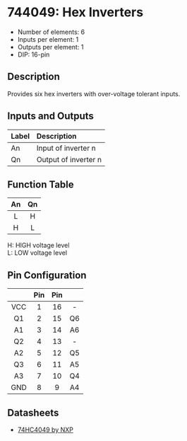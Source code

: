 # 744049: Hex Inverters

- Number of elements: 6
- Inputs per element: 1
- Outputs per element: 1
- DIP: 16-pin

## Description

Provides six hex inverters with over-voltage tolerant inputs.

## Inputs and Outputs

| Label | Description            |
|:----- |:-----------------------|
| An    | Input of inverter n    |
| Qn    | Output of inverter n   |

## Function Table

| An  | Qn  |
|:---:|:---:|
| L   | H   |
| H   | L   |

H: HIGH voltage level  
L: LOW voltage level

## Pin Configuration

|     | Pin | Pin |     |
|:---:|:---:|:---:|:---:|
| VCC |   1 |  16 | -   |
| Q1  |   2 |  15 | Q6  |
| A1  |   3 |  14 | A6  |
| Q2  |   4 |  13 | -   |
| A2  |   5 |  12 | Q5  |
| Q3  |   6 |  11 | A5  |
| A3  |   7 |  10 | Q4  |
| GND |   8 |   9 | A4  |

## Datasheets

- [74HC4049 by NXP](http://www.nxp.com/documents/data_sheet/74HC4049.pdf)
